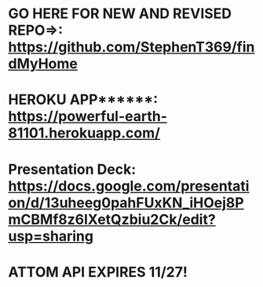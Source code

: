 # GO HERE FOR NEW AND REVISED REPO=>: https://github.com/StephenT369/findMyHome

# HEROKU APP******: https://powerful-earth-81101.herokuapp.com/

# Presentation Deck: https://docs.google.com/presentation/d/13uheeg0pahFUxKN_iHOej8PmCBMf8z6lXetQzbiu2Ck/edit?usp=sharing

# ATTOM API EXPIRES 11/27!

